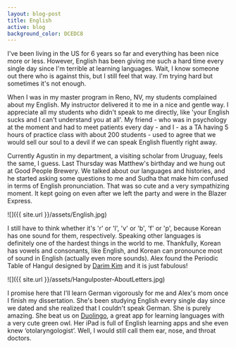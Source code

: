 ```yaml
---
layout: blog-post
title: English
active: blog
background_color: DCEDC8
---
```


I've been living in the US for 6 years so far and everything has been nice more or less. However, English has been giving me such a hard time every single day since I'm terrible at learning languages. Wait, I know someone out there who is against this, but I still feel that way. I'm trying hard but sometimes it's not enough.

When I was in my master program in Reno, NV, my students complained about my English. My instructor delivered it to me in a nice and gentle way. I appreciate all my students who didn't speak to me directly, like 'your English sucks and I can't understand you at all'. My friend - who was in psychology at the moment and had to meet patients every day - and I - as a TA having 5 hours of practice class with about 200 students - used to agree that we would sell our soul to a devil if we can speak English fluently right away.

Currently Agustin in my department, a visiting scholar from Uruguay, feels the same, I guess. Last Thursday was Matthew's birthday and we hung out at Good People Brewery. We talked about our languages and histories, and he started asking some questions to me and Sudha that make him confused in terms of English pronunciation. That was so cute and a very sympathizing moment. It kept going on even after we left the party and were in the Blazer Express.

![]({{ site.url }}/assets/English.jpg)

I still have to think whether it's 'r' or 'l', 'v' or 'b', 'f' or 'p', because Korean has one sound for them, respectively. Speaking other languages is definitely one of the hardest things in the world to me. Thankfully, Korean has vowels and consonants, like English, and Korean can pronounce most of sound in English (actually even more sounds). Alex found the Periodic Table of Hangul designed by [Darim Kim](http://www.aboutletters.com/) and it is just fabulous!

![]({{ site.url }}/assets/Hangulposter-AboutLetters.jpg)

I promise here that I'll learn German vigorously for me and Alex's mom once I finish my dissertation. She's been studying English every single day since we dated and she realized that I couldn't speak German. She is purely amazing. She beat us on [Duolingo](https://www.duolingo.com/), a great app for learning languages with a very cute green owl. Her iPad is full of English learning apps and she even knew ‘otolaryngologist’. Well, I would still call them ear, nose, and throat doctors.
